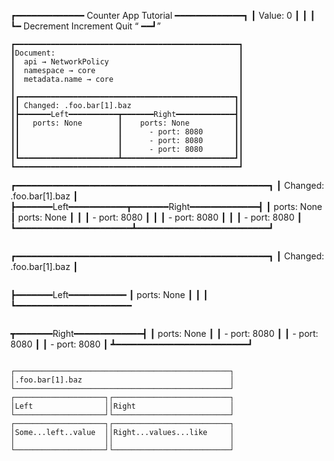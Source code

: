 ┏━━━━━━━━━━━━━ Counter App Tutorial ━━━━━━━━━━━━━┓
┃                    Value: 0                    ┃
┃                                                ┃
┗━ Decrement <Left> Increment <Right> Quit <Q> ━━┛


```
┏━━━━━━━━━━━━━━━━━━━━━━━━━━━━━━━━━━━━━━━━━━━━━━━━━━┓
┃Document:                                         ┃
┃  api → NetworkPolicy                             ┃
┃  namespace → core                                ┃
┃  metadata.name → core                            ┃
┃                                                  ┃
┃┏━━━━━━━━━━━━━━━━━━━━━━━━━━━━━━━━━━━━━━━━━━━━━━━━┓┃
┃┃ Changed: .foo.bar[1].baz                       ┃┃
┃┣━━━━━━━Left━━━━━━━━━━━┳━━━━━━━Right━━━━━━━━━━━━━┫┃
┃┃   ports: None        ┃    ports: None          ┃┃
┃┃                      ┃      - port: 8080       ┃┃
┃┃                      ┃      - port: 8080       ┃┃
┃┃                      ┃      - port: 8080       ┃┃
┃┗━━━━━━━━━━━━━━━━━━━━━━┻━━━━━━━━━━━━━━━━━━━━━━━━━┛┃
┗━━━━━━━━━━━━━━━━━━━━━━━━━━━━━━━━━━━━━━━━━━━━━━━━━━┛
```
┏━━━━━━━━━━━━━━━━━━━━━━━━━━━━━━━━━━━━━━━━━━━━━━━━┓
┃ Changed: .foo.bar[1].baz                       ┃
┣━━━━━━━Left━━━━━━━━━━━┳━━━━━━━Right━━━━━━━━━━━━━┫
┃   ports: None        ┃    ports: None          ┃
┃                      ┃      - port: 8080       ┃
┃                      ┃      - port: 8080       ┃
┃                      ┃      - port: 8080       ┃
┗━━━━━━━━━━━━━━━━━━━━━━┻━━━━━━━━━━━━━━━━━━━━━━━━━┛
```

```
┏━━━━━━━━━━━━━━━━━━━━━━━━━━━━━━━━━━━━━━━━━━━━━━━━┓
┃ Changed: .foo.bar[1].baz                       ┃
```

```
┣━━━━━━━Left━━━━━━━━━━━
┃   ports: None
┃
┃
┃
┗━━━━━━━━━━━━━━━━━━━━━━
```

```
 ┳━━━━━━━Right━━━━━━━━━━━━━┫
 ┃    ports: None          ┃
 ┃      - port: 8080       ┃
 ┃      - port: 8080       ┃
 ┃      - port: 8080       ┃
 ┻━━━━━━━━━━━━━━━━━━━━━━━━━┛
```

┌────────────────────────────────────────────────┐
│.foo.bar[1].baz                                 │
└────────────────────────────────────────────────┘
┌────────────────────┐┌──────────────────────────┐
│Left                ││Right                     │
└────────────────────┘└──────────────────────────┘
┌────────────────────┐┌──────────────────────────┐
│Some...left..value  ││Right...values...like     │
│                    ││                          │
└────────────────────┘└──────────────────────────┘
```

